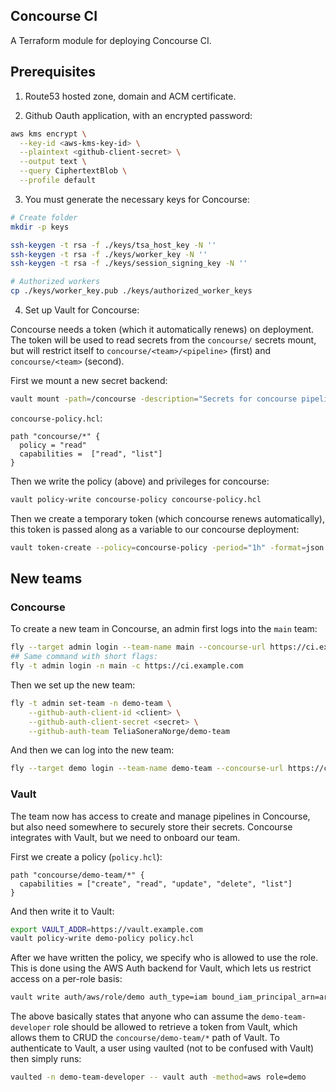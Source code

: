 ## Concourse CI

A Terraform module for deploying Concourse CI.

## Prerequisites

1. Route53 hosted zone, domain and ACM certificate.

2. Github Oauth application, with an encrypted password:

```bash
aws kms encrypt \
  --key-id <aws-kms-key-id> \
  --plaintext <github-client-secret> \
  --output text \
  --query CiphertextBlob \
  --profile default
```

3. You must generate the necessary keys for Concourse:

```bash
# Create folder
mkdir -p keys

ssh-keygen -t rsa -f ./keys/tsa_host_key -N ''
ssh-keygen -t rsa -f ./keys/worker_key -N ''
ssh-keygen -t rsa -f ./keys/session_signing_key -N ''

# Authorized workers
cp ./keys/worker_key.pub ./keys/authorized_worker_keys
```

4. Set up Vault for Concourse:

Concourse needs a token (which it automatically renews) on deployment. The token will
be used to read secrets from the `concourse/` secrets mount, but will restrict itself to
`concourse/<team>/<pipeline>` (first) and `concourse/<team>` (second).

First we mount a new secret backend:

```bash
vault mount -path=/concourse -description="Secrets for concourse pipelines" generic
```

`concourse-policy.hcl`:

```hcl
path "concourse/*" {
  policy = "read"
  capabilities =  ["read", "list"]
}
```

Then we write the policy (above) and privileges for concourse:

```bash
vault policy-write concourse-policy concourse-policy.hcl
```

Then we create a temporary token (which concourse renews automatically),
this token is passed along as a variable to our concourse deployment:

```bash
vault token-create --policy=concourse-policy -period="1h" -format=json
```

## New teams

### Concourse

To create a new team in Concourse, an admin first logs into the `main` team:

```bash
fly --target admin login --team-name main --concourse-url https://ci.example.com
## Same command with short flags:
fly -t admin login -n main -c https://ci.example.com
```

Then we set up the new team:

```bash
fly -t admin set-team -n demo-team \
    --github-auth-client-id <client> \
    --github-auth-client-secret <secret> \
    --github-auth-team TeliaSoneraNorge/demo-team
```

And then we can log into the new team:

```bash
fly --target demo login --team-name demo-team --concourse-url https://ci.example.com
```

### Vault

The team now has access to create and manage pipelines in Concourse, but also need somewhere
to securely store their secrets. Concourse integrates with Vault, but we need to onboard our team.

First we create a policy (`policy.hcl`):

```hcl
path "concourse/demo-team/*" {
  capabilities = ["create", "read", "update", "delete", "list"]
}
```

And then write it to Vault:

```bash
export VAULT_ADDR=https://vault.example.com
vault policy-write demo-policy policy.hcl
```

After we have written the policy, we specify who is allowed to use the role. This is done using 
the AWS Auth backend for Vault, which lets us restrict access on a per-role basis:

```bash
vault write auth/aws/role/demo auth_type=iam bound_iam_principal_arn=arn:aws:iam::<account-id>:role/demo-team-developer policies=demo-policy ttl=10m max_ttl=15m
```

The above basically states that anyone who can assume the `demo-team-developer` role should be allowed to
retrieve a token from Vault, which allows them to CRUD the `concourse/demo-team/*` path of Vault. To
authenticate to Vault, a user using vaulted (not to be confused with Vault) then simply runs:

```bash
vaulted -n demo-team-developer -- vault auth -method=aws role=demo
```
